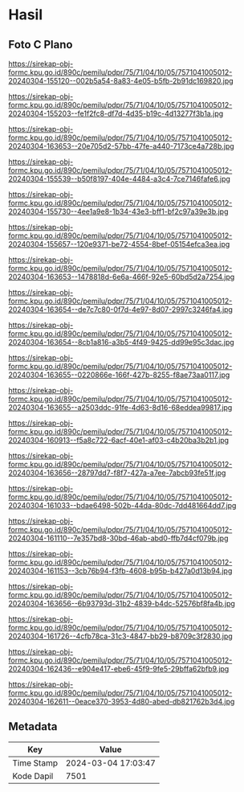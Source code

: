 # Hasil

## Foto C Plano

https://sirekap-obj-formc.kpu.go.id/890c/pemilu/pdpr/75/71/04/10/05/7571041005012-20240304-155120--002b5a54-8a83-4e05-b5fb-2b91dc169820.jpg

https://sirekap-obj-formc.kpu.go.id/890c/pemilu/pdpr/75/71/04/10/05/7571041005012-20240304-155203--fe1f2fc8-df7d-4d35-b19c-4d13277f3b1a.jpg

https://sirekap-obj-formc.kpu.go.id/890c/pemilu/pdpr/75/71/04/10/05/7571041005012-20240304-163653--20e705d2-57bb-47fe-a440-7173ce4a728b.jpg

https://sirekap-obj-formc.kpu.go.id/890c/pemilu/pdpr/75/71/04/10/05/7571041005012-20240304-155539--b50f8197-404e-4484-a3c4-7ce7146fafe6.jpg

https://sirekap-obj-formc.kpu.go.id/890c/pemilu/pdpr/75/71/04/10/05/7571041005012-20240304-155730--4ee1a9e8-1b34-43e3-bff1-bf2c97a39e3b.jpg

https://sirekap-obj-formc.kpu.go.id/890c/pemilu/pdpr/75/71/04/10/05/7571041005012-20240304-155657--120e9371-be72-4554-8bef-05154efca3ea.jpg

https://sirekap-obj-formc.kpu.go.id/890c/pemilu/pdpr/75/71/04/10/05/7571041005012-20240304-163653--1478818d-6e6a-466f-92e5-60bd5d2a7254.jpg

https://sirekap-obj-formc.kpu.go.id/890c/pemilu/pdpr/75/71/04/10/05/7571041005012-20240304-163654--de7c7c80-0f7d-4e97-8d07-2997c3246fa4.jpg

https://sirekap-obj-formc.kpu.go.id/890c/pemilu/pdpr/75/71/04/10/05/7571041005012-20240304-163654--8cb1a816-a3b5-4f49-9425-dd99e95c3dac.jpg

https://sirekap-obj-formc.kpu.go.id/890c/pemilu/pdpr/75/71/04/10/05/7571041005012-20240304-163655--0220866e-166f-427b-8255-f8ae73aa0117.jpg

https://sirekap-obj-formc.kpu.go.id/890c/pemilu/pdpr/75/71/04/10/05/7571041005012-20240304-163655--a2503ddc-91fe-4d63-8d16-68eddea99817.jpg

https://sirekap-obj-formc.kpu.go.id/890c/pemilu/pdpr/75/71/04/10/05/7571041005012-20240304-160913--f5a8c722-6acf-40e1-af03-c4b20ba3b2b1.jpg

https://sirekap-obj-formc.kpu.go.id/890c/pemilu/pdpr/75/71/04/10/05/7571041005012-20240304-163656--28797dd7-f8f7-427a-a7ee-7abcb93fe51f.jpg

https://sirekap-obj-formc.kpu.go.id/890c/pemilu/pdpr/75/71/04/10/05/7571041005012-20240304-161033--bdae6498-502b-44da-80dc-7dd481664dd7.jpg

https://sirekap-obj-formc.kpu.go.id/890c/pemilu/pdpr/75/71/04/10/05/7571041005012-20240304-161110--7e357bd8-30bd-46ab-abd0-ffb7d4cf079b.jpg

https://sirekap-obj-formc.kpu.go.id/890c/pemilu/pdpr/75/71/04/10/05/7571041005012-20240304-161153--3cb76b94-f3fb-4608-b95b-b427a0d13b94.jpg

https://sirekap-obj-formc.kpu.go.id/890c/pemilu/pdpr/75/71/04/10/05/7571041005012-20240304-163656--6b93793d-31b2-4839-b4dc-52576bf8fa4b.jpg

https://sirekap-obj-formc.kpu.go.id/890c/pemilu/pdpr/75/71/04/10/05/7571041005012-20240304-161726--4cfb78ca-31c3-4847-bb29-b8709c3f2830.jpg

https://sirekap-obj-formc.kpu.go.id/890c/pemilu/pdpr/75/71/04/10/05/7571041005012-20240304-162436--e904e417-ebe6-45f9-9fe5-29bffa62bfb9.jpg

https://sirekap-obj-formc.kpu.go.id/890c/pemilu/pdpr/75/71/04/10/05/7571041005012-20240304-162611--0eace370-3953-4d80-abed-db821762b3d4.jpg


## Metadata

| Key        | Value               |
| ---------- | ------------------- |
| Time Stamp | 2024-03-04 17:03:47 |
| Kode Dapil | 7501                |




